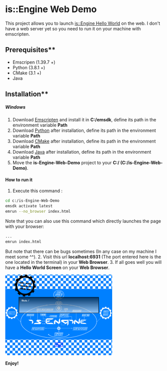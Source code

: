 # is::Engine Web Demo
This project allows you to launch [is::Engine Hello World](https://github.com/Is-Daouda/is-Engine) on the web. I don't have a web server yet so you need to run it on your machine with emscripten.

## Prerequisites**
- Emscripen (1.39.7 +)
- Python (3.8.1 +)
- CMake (3.1 +)
- Java

## Installation**
##### Windows
1. Download [Emscripten](https://github.com/emscripten-core/emsdk) and install it in **C:/emsdk**, define its path in the environment variable **Path**
2. Download [Python](https://www.python.org/downloads/release/python-381/) after installation, define its path in the environment variable **Path**
3. Download [CMake](https://cmake.org/download/) after installation, define its path in the environment variable **Path**
4. Download [Java](https://www.oracle.com/java/technologies/javase-jre8-downloads.html) after installation, define its path in the environment variable **Path**
5. Move the **is-Engine-Web-Demo** project to your **C:/ (C:/is-Engine-Web-Demo)**.

#### How to run it
1. Execute this command :
```bash
cd c:/is-Engine-Web-Demo
emsdk activate latest
emrun --no_browser index.html
```
Note that you can also use this command which directly launches the page with your browser:
```bash
...
emrun index.html
```
But note that there can be bugs sometimes (In any case on my machine I meet some ^^).
2. Visit this url **localhost:6931** (The port entered here is the one located in the terminal) in your **Web Browser**.
3. If all goes well you will have a **Hello World Screen** on your **Web Browser**.

![Image](./images/demo_screen.png)

**Enjoy!**